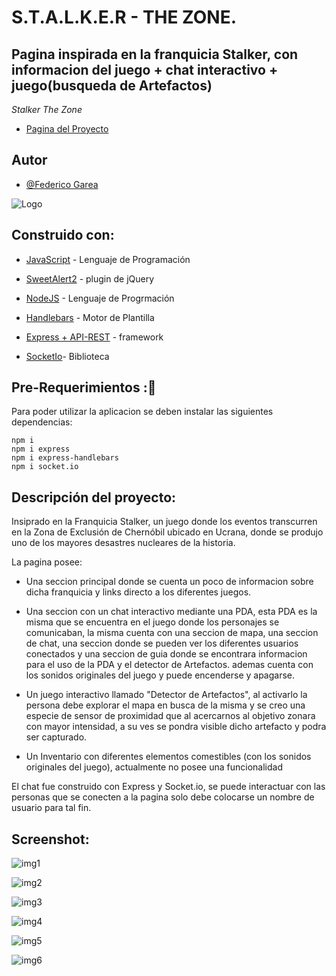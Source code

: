 # S.T.A.L.K.E.R - THE ZONE.

## Pagina inspirada en la franquicia Stalker, con informacion del juego + chat interactivo + juego(busqueda de Artefactos)

_Stalker The Zone_

- [Pagina del Proyecto](https://chat-stalkers.glitch.me/index)




## Autor

- [@Federico Garea](https://www.linkedin.com/in/federicogarea/)

![Logo](https://www.stalker2.com/user/themes/s2/images/favicon.png)




## Construido con:

* [JavaScript](https://developer.mozilla.org/en-US/docs/Web/JavaScript) - Lenguaje de Programación
  
* [SweetAlert2](https://sweetalert2.github.io/) - plugin de jQuery

* [NodeJS](https://nodejs.org/es) - Lenguaje de Progrmación
  
* [Handlebars](https://handlebarsjs.com/) - Motor de Plantilla
  
* [Express + API-REST](https://expressjs.com/es/) - framework
  
* [SocketIo](https://socket.io/)- Biblioteca






## Pre-Requerimientos :🔧

Para poder utilizar la aplicacion se deben instalar las siguientes dependencias:

```
npm i
npm i express
npm i express-handlebars
npm i socket.io
```

## Descripción del proyecto:

Insiprado en la Franquicia Stalker, un juego donde los eventos transcurren en la Zona de Exclusión de Chernóbil ubicado en Ucrana, donde se produjo uno de los mayores desastres nucleares de la historia.

La pagina posee:

 * Una seccion principal donde se cuenta un poco de informacion sobre dicha franquicia y links directo a los diferentes juegos.
 
 * Una seccion con un chat interactivo mediante una PDA, esta PDA es la misma que se encuentra en el juego donde los personajes se comunicaban, la misma cuenta con una seccion de mapa, una seccion de chat, una seccion donde se pueden ver los diferentes usuarios conectados y una seccion de guia donde se encontrara informacion para el uso de la PDA y el detector de Artefactos. ademas cuenta con los sonidos originales del juego y puede encenderse y apagarse.
 
 * Un juego interactivo llamado "Detector de Artefactos", al activarlo la persona debe explorar el mapa en busca de la misma y se creo una especie de sensor de proximidad que al acercarnos al objetivo zonara con mayor intensidad, a su ves se pondra visible dicho artefacto y podra ser capturado.

* Un Inventario con diferentes elementos comestibles (con los sonidos originales del juego), actualmente no posee una funcionalidad 

El chat fue construido con Express y Socket.io, se puede interactuar con las personas que se conecten a la pagina solo debe colocarse un nombre de usuario para tal fin.

## Screenshot:

![img1](https://github.com/federicorga/ChatStalkers/blob/main/src/public/docs/S1.png)

![img2](https://github.com/federicorga/ChatStalkers/blob/main/src/public/docs/S2.png)

![img3](https://github.com/federicorga/ChatStalkers/blob/main/src/public/docs/S3.png)

![img4](https://github.com/federicorga/ChatStalkers/blob/main/src/public/docs/S4.png)

![img5](https://github.com/federicorga/ChatStalkers/blob/main/src/public/docs/S5.png)

![img6](https://github.com/federicorga/ChatStalkers/blob/main/src/public/docs/S6.png)